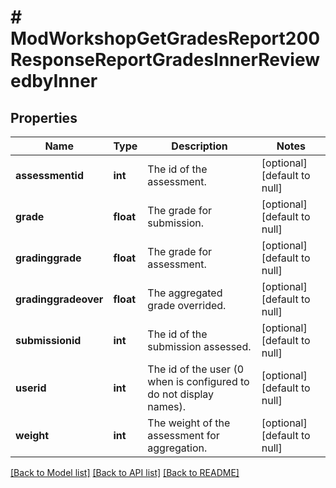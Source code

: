 # # ModWorkshopGetGradesReport200ResponseReportGradesInnerReviewedbyInner

## Properties

Name | Type | Description | Notes
------------ | ------------- | ------------- | -------------
**assessmentid** | **int** | The id of the assessment. | [optional] [default to null]
**grade** | **float** | The grade for submission. | [optional] [default to null]
**gradinggrade** | **float** | The grade for assessment. | [optional] [default to null]
**gradinggradeover** | **float** | The aggregated grade overrided. | [optional] [default to null]
**submissionid** | **int** | The id of the submission assessed. | [optional] [default to null]
**userid** | **int** | The id of the user (0 when is configured to do not display names). | [optional] [default to null]
**weight** | **int** | The weight of the assessment for aggregation. | [optional] [default to null]

[[Back to Model list]](../../README.md#models) [[Back to API list]](../../README.md#endpoints) [[Back to README]](../../README.md)
